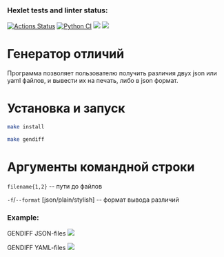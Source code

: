 ### Hexlet tests and linter status:
[![Actions Status](https://github.com/AlloKuz/python-project-50/actions/workflows/hexlet-check.yml/badge.svg)](https://github.com/AlloKuz/python-project-50/actions)
[![Python CI](https://github.com/AlloKuz/python-project-50/actions/workflows/build.yaml/badge.svg)](https://github.com/AlloKuz/python-project-50/actions/workflows/build.yaml)
<a href="https://codeclimate.com/github/AlloKuz/python-project-50/maintainability"><img src="https://api.codeclimate.com/v1/badges/cc4fcd2766c14da697a0/maintainability" /></a>
<a href="https://codeclimate.com/github/AlloKuz/python-project-50/test_coverage"><img src="https://api.codeclimate.com/v1/badges/cc4fcd2766c14da697a0/test_coverage" /></a>

# Генератор отличий

Программа позволяет пользователю получить различия двух json или yaml файлов, и вывести их на печать, либо в json формат.

# Установка и запуск

```bash
make install

make gendiff
```

# Аргументы командной строки

`filename{1,2}` -- пути до файлов

`-f`/`--format` [json/plain/stylish] -- формат вывода различий


### Example:

GENDIFF JSON-files
<a href="https://asciinema.org/a/NBtm2YCBHJHmPN14D9nLHdIY6" target="_blank"><img src="https://asciinema.org/a/NBtm2YCBHJHmPN14D9nLHdIY6.svg" /></a>

GENDIFF YAML-files
<a href="https://asciinema.org/a/zHuC8WEEKv683EQxEuMSJ4Xfr" target="_blank"><img src="https://asciinema.org/a/zHuC8WEEKv683EQxEuMSJ4Xfr.svg" /></a>